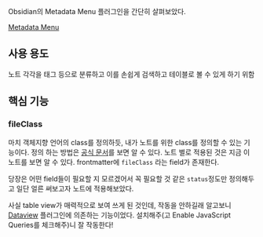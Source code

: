 Obsidian의 Metadata Menu 플러그인을 간단히 살펴보았다. 

[Metadata Menu](https://github.com/mdelobelle/metadatamenu)

## 사용 용도

노트 각각을 태그 등으로 분류하고 이를 손쉽게 검색하고 테이블로 볼 수 있게 하기 위함

## 핵심 기능

### fileClass

마치 객체지향 언어의 class를 정의하듯, 내가 노트를 위한 class를 정의할 수 있는 기능이다. 정의 하는 방법은 [공식 문서](https://mdelobelle.github.io/metadatamenu/fileclasses/)를 보면 알 수 있다. 노트 별로 적용된 것은 지금 이 노트를 보면 알 수 있다. frontmatter에 `fileClass` 라는 field가 존재한다.

당장은 어떤 field들이 필요할 지 모르겠어서 꼭 필요할 것 같은 `status`정도만 정의해두고 일단 얼른 써보고자 노트에 적용해보았다.

사실 table view가 매력적으로 보여 쓰게 된 것인데, 작동을 안하길래 알고보니 [Dataview](https://github.com/blacksmithgu/obsidian-dataview) 플러그인에 의존하는 기능이었다. 설치해주(고 Enable JavaScript Queries를 체크해주)니 잘 작동한다!
